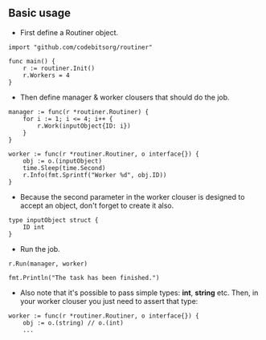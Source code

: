 ## Basic usage

- First define a Routiner object.

```golang
import "github.com/codebitsorg/routiner"

func main() {
	r := routiner.Init()
    r.Workers = 4
}
```

- Then define manager & worker clousers that should do the job.

```golang
manager := func(r *routiner.Routiner) {
    for i := 1; i <= 4; i++ {
        r.Work(inputObject{ID: i})
    }
}

worker := func(r *routiner.Routiner, o interface{}) {
    obj := o.(inputObject)
    time.Sleep(time.Second)
    r.Info(fmt.Sprintf("Worker %d", obj.ID))
}
```

- Because the second parameter in the worker clouser is designed to accept an object, don't forget to create it also.

```golang
type inputObject struct {
	ID int
}
```

- Run the job.

```golang
r.Run(manager, worker)

fmt.Println("The task has been finished.")
```

- Also note that it's possible to pass simple types: **int**, **string** etc. Then, in your worker clouser you just need to assert that type:

```golang
worker := func(r *routiner.Routiner, o interface{}) {
    obj := o.(string) // o.(int)
    ...
```